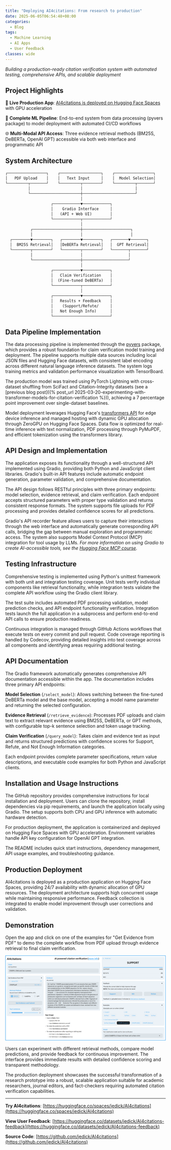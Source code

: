 ```yaml
---
title: "Deploying AI4citations: From research to production"
date: 2025-06-05T06:54:48+08:00
categories:
  - Blog
tags:
  - Machine Learning
  - AI Apps
  - User Feedback
classes: wide
---
```



*Building a production-ready citation verification system with automated testing, comprehensive APIs, and scalable deployment*

## Project Highlights

🚀 **Live Production App**: [AI4citations is deployed on Hugging Face Spaces](https://huggingface.co/spaces/jedick/AI4citations) with GPU acceleration

🔧 **Complete ML Pipeline**: End-to-end system from data processing (pyvers package) to model deployment with automated CI/CD workflows

🌐 **Multi-Modal API Access**: Three evidence retrieval methods (BM25S, DeBERTa, OpenAI GPT) accessible via both web interface and programmatic API

## System Architecture

```
┌─────────────────┐    ┌──────────────────┐    ┌─────────────────┐
│   PDF Upload    │    │   Text Input     │    │  Model Selection│
└─────────┬───────┘    └─────────┬────────┘    └─────────┬───────┘
          │                      │                       │
          └──────────────────────┼───────────────────────┘
                                 │
                    ┌────────────▼────────────┐
                    │    Gradio Interface     │
                    │   (API + Web UI)        │
                    └────────────┬────────────┘
                                 │
           ┌─────────────────────┼─────────────────────┐
           │                     │                     │
  ┌────────▼────────┐   ┌────────▼────────┐   ┌───────▼───────┐
  │  BM25S Retrieval│   │DeBERTa Retrieval│   │  GPT Retrieval│
  └────────┬────────┘   └────────┬────────┘   └───────┬───────┘
           │                     │                    │
           └─────────────────────┼────────────────────┘
                                 │
                    ┌────────────▼────────────┐
                    │   Claim Verification    │
                    │  (Fine-tuned DeBERTa)   │
                    └────────────┬────────────┘
                                 │
                    ┌────────────▼────────────┐
                    │   Results + Feedback    │
                    │    (Support/Refute/     │
                    │   Not Enough Info)      │
                    └─────────────────────────┘
```

## Data Pipeline Implementation

The data processing pipeline is implemented through the [pyvers](https://github.com/jedick/pyvers) package,
which provides a robust foundation for claim verification model training and deployment.
The pipeline supports multiple data sources including local JSON files and Hugging Face datasets,
with consistent label encoding across different natural language inference datasets.
The system logs training metrics and validation performance visualization with TensorBoard.

The production model was trained using PyTorch Lightning with cross-dataset shuffling from SciFact and Citation-Integrity datasets
(see a [previous blog post]({% post_url 2025-03-20-experimenting-with-transformer-models-for-citation-verification %})),
achieving a 7 percentage point improvement over single-dataset baselines.

Model deployment leverages Hugging Face's [transformers API](https://huggingface.co/docs/transformers/main/en/index) for edge device inference
and managed hosting with dynamic GPU allocation through ZeroGPU on Hugging Face Spaces.
Data flow is optimized for real-time inference with text normalization, PDF processing through PyMuPDF, and efficient tokenization using the transformers library.

## API Design and Implementation

The application exposes its functionality through a well-structured API implemented using Gradio, providing both Python and JavaScript client libraries.
Gradio's built-in API features include automatic endpoint generation, parameter validation, and comprehensive documentation.

The API design follows RESTful principles with three primary endpoints: model selection, evidence retrieval, and claim verification.
Each endpoint accepts structured parameters with proper type validation and returns consistent response formats.
The system supports file uploads for PDF processing and provides detailed confidence scores for all predictions.

Gradio's API recorder feature allows users to capture their interactions through the web interface and automatically generate corresponding API calls,
bridging the gap between manual exploration and programmatic access.
The system also supports Model Context Protocol (MCP) integration for tool usage by LLMs.
*For more information on using Gradio to create AI-accessible tools, see the [Hugging Face MCP course](https://huggingface.co/learn/mcp-course/en/unit0/introduction).*

## Testing Infrastructure

Comprehensive testing is implemented using Python's unittest framework with both unit and integration testing coverage.
Unit tests verify individual components like retrieval functionality, while integration tests validate the complete API workflow using the Gradio client library.

The test suite includes automated PDF processing validation, model prediction checks, and API endpoint functionality verification.
Integration tests launch the full application in a subprocess and perform end-to-end API calls to ensure production readiness.

Continuous integration is managed through GitHub Actions workflows that execute tests on every commit and pull request.
Code coverage reporting is handled by Codecov, providing detailed insights into test coverage across all components and identifying areas requiring additional testing.

## API Documentation

The Gradio framework automatically generates comprehensive API documentation accessible within the app. The documentation includes three primary API endpoints:

**Model Selection** (`/select_model`): Allows switching between the fine-tuned DeBERTa model and the base model,
accepting a model name parameter and returning the selected configuration.

**Evidence Retrieval** (`/retrieve_evidence`): Processes PDF uploads and claim text to extract relevant evidence using BM25S, DeBERTa, or GPT methods,
with configurable top-k sentence selection and token usage tracking.

**Claim Verification** (`/query_model`): Takes claim and evidence text as input and returns structured predictions with confidence scores
for Support, Refute, and Not Enough Information categories.

Each endpoint provides complete parameter specifications, return value descriptions, and executable code examples for both Python and JavaScript clients.

## Installation and Usage Instructions

The GitHub repository provides comprehensive instructions for local installation and deployment.
Users can clone the repository, install dependencies via pip requirements, and launch the application locally using Gradio.
The setup supports both CPU and GPU inference with automatic hardware detection.

For production deployment, the application is containerized and deployed on Hugging Face Spaces with GPU acceleration.
Environment variables handle API key configuration for OpenAI GPT integration.

The README includes quick start instructions, dependency management, API usage examples, and troubleshooting guidance.

## Production Deployment

AI4citations is deployed as a production application on Hugging Face Spaces, providing 24/7 availability with dynamic allocation of GPU resources.
The deployment architecture supports high concurrent usage while maintaining responsive performance.
Feedback collection is integrated to enable model improvement through user corrections and validation.

<!-- The system implements comprehensive logging for performance monitoring and debugging, tracking model inference times, retrieval method selection, user interactions, and error conditions. -->

## Demonstration

Open the app and click on one of the examples for "Get Evidence from PDF" to demo the complete workflow
from PDF upload through evidence retrieval to final claim verification.

![AI4citations Application Screenshot](/assets/images/2025-06-05-deploying-AI4citations-from-research-to-production/AI4citations_screenshot.png)

Users can experiment with different retrieval methods, compare model predictions, and provide feedback for continuous improvement.
The interface provides immediate results with detailed confidence scoring and transparent methodology.

The production deployment showcases the successful transformation of a research prototype into a robust,
scalable application suitable for academic researchers, journal editors, and fact-checkers requiring automated citation verification capabilities.

---

**Try AI4citations**: [https://huggingface.co/spaces/jedick/AI4citations](https://huggingface.co/spaces/jedick/AI4citations)

**View User Feedback**: [https://huggingface.co/datasets/jedick/AI4citations-feedback](https://huggingface.co/datasets/jedick/AI4citations-feedback)

**Source Code**: [https://github.com/jedick/AI4citations](https://github.com/jedick/AI4citations)
